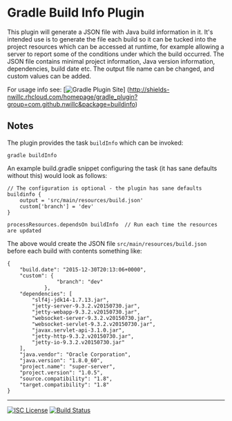 Gradle Build Info Plugin
========================

This plugin will generate a JSON file with Java build information in it. It's intended use is to generate the file
each build so it can be tucked into the project resources which can be accessed at runtime, for example allowing a server 
to report some of the conditions under which the build occurred.  The JSON file contains minimal project information, 
Java version information, dependencies, build date etc.  The output file name can be changed, and custom values can be 
added.

For usage info see: 
[![Gradle Plugin Site](http://shields-nwillc.rhcloud.com/shield/gradle_plugin?path=com.github.nwillc&package=buildinfo)]
(http://shields-nwillc.rhcloud.com/homepage/gradle_plugin?group=com.github.nwillc&package=buildinfo)


## Notes

The plugin provides the task `buildInfo` which can be invoked:

    gradle buildInfo

An example build.gradle snippet configuring the task (it has sane defaults without this) would look as follows:

    // The configuration is optional - the plugin has sane defaults
    buildinfo {
        output = 'src/main/resources/build.json'  
        custom['branch'] = 'dev'
    }
    
    processResources.dependsOn buildInfo  // Run each time the resources are updated
    
The above would create the JSON file `src/main/resources/build.json` before each build with contents something like:

    {
        "build.date": "2015-12-30T20:13:06+0000",
        "custom": {
                    "branch": "dev"
                },
        "dependencies": [
            "slf4j-jdk14-1.7.13.jar",
            "jetty-server-9.3.2.v20150730.jar",
            "jetty-webapp-9.3.2.v20150730.jar",
            "websocket-server-9.3.2.v20150730.jar",
            "websocket-servlet-9.3.2.v20150730.jar",
            "javax.servlet-api-3.1.0.jar",
            "jetty-http-9.3.2.v20150730.jar",
            "jetty-io-9.3.2.v20150730.jar"
        ],
        "java.vendor": "Oracle Corporation",
        "java.version": "1.8.0_60",     
        "project.name": "super-server",
        "project.version": "1.0.5",
        "source.compatibility": "1.8",
        "target.compatibility": "1.8"
    }
    
-----
[![ISC License](http://shields-nwillc.rhcloud.com/shield/tldrlegal?package=ISC)](http://shields-nwillc.rhcloud.com/homepage/tldrlegal?package=ISC)
[![Build Status](http://shields-nwillc.rhcloud.com/shield/travis-ci?path=nwillc&package=buildInfo)](http://shields-nwillc.rhcloud.com/homepage/travis-ci?path=nwillc&package=buildInfo)
